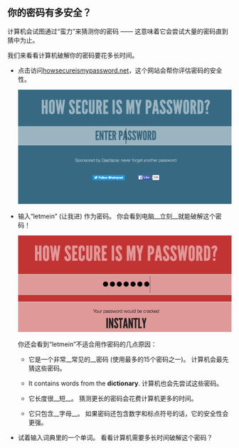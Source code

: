 ## 你的密码有多安全？

计算机会试图通过“蛮力”来猜测你的密码 —— 这意味着它会尝试大量的密码直到猜中为止。

我们来看看计算机破解你的密码要花多长时间。



+ 点击访问<a href="https://howsecureismypassword.net/" target="_blank">howsecureismypassword.net</a>，这个网站会帮你评估密码的安全性。

    ![截屏](images/passwords-secure.png)

+ 输入“letmein” (让我进) 作为密码。 你会看到电脑__立刻__就能破解这个密码！

    ![截屏](images/passwords-letmein.png)

    你还会看到“letmein”不适合用作密码的几点原因：

    + 它是一个非常__常见的__密码 (使用最多的15个密码之一)。 计算机会最先猜这些密码。

    + It contains words from the __dictionary__. 计算机也会先尝试这些密码。

    + 它长度很__短__。 猜测更长的密码会花费计算机更多的时间。

    + 它只包含__字母__。 如果密码还包含数字和标点符号的话，它的安全性会更强。

+ 试着输入词典里的一个单词。 看看计算机需要多长时间破解这个密码？ 

